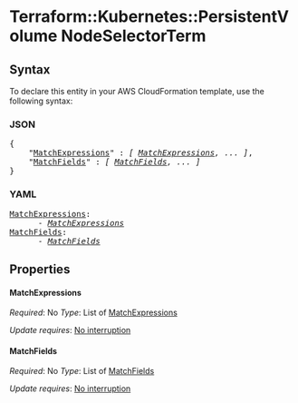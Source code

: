 # Terraform::Kubernetes::PersistentVolume NodeSelectorTerm

## Syntax

To declare this entity in your AWS CloudFormation template, use the following syntax:

### JSON

<pre>
{
    "<a href="#matchexpressions" title="MatchExpressions">MatchExpressions</a>" : <i>[ <a href="nodeselectorterm-matchexpressions.md">MatchExpressions</a>, ... ]</i>,
    "<a href="#matchfields" title="MatchFields">MatchFields</a>" : <i>[ <a href="nodeselectorterm-matchfields.md">MatchFields</a>, ... ]</i>
}
</pre>

### YAML

<pre>
<a href="#matchexpressions" title="MatchExpressions">MatchExpressions</a>: <i>
      - <a href="nodeselectorterm-matchexpressions.md">MatchExpressions</a></i>
<a href="#matchfields" title="MatchFields">MatchFields</a>: <i>
      - <a href="nodeselectorterm-matchfields.md">MatchFields</a></i>
</pre>

## Properties

#### MatchExpressions

_Required_: No
_Type_: List of <a href="nodeselectorterm-matchexpressions.md">MatchExpressions</a>

_Update requires_: [No interruption](https://docs.aws.amazon.com/AWSCloudFormation/latest/UserGuide/using-cfn-updating-stacks-update-behaviors.html#update-no-interrupt)

#### MatchFields

_Required_: No
_Type_: List of <a href="nodeselectorterm-matchfields.md">MatchFields</a>

_Update requires_: [No interruption](https://docs.aws.amazon.com/AWSCloudFormation/latest/UserGuide/using-cfn-updating-stacks-update-behaviors.html#update-no-interrupt)

